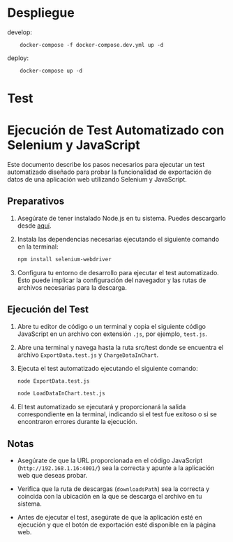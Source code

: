 # Despliegue

develop:

```
    docker-compose -f docker-compose.dev.yml up -d
```

deploy:

```
    docker-compose up -d
```

# Test

# Ejecución de Test Automatizado con Selenium y JavaScript

Este documento describe los pasos necesarios para ejecutar un test automatizado diseñado para probar la funcionalidad de exportación de datos de una aplicación web utilizando Selenium y JavaScript.

## Preparativos

1. Asegúrate de tener instalado Node.js en tu sistema. Puedes descargarlo desde [aquí](https://nodejs.org/es/).

2. Instala las dependencias necesarias ejecutando el siguiente comando en la terminal:

   ```bash
   npm install selenium-webdriver
   ```

3. Configura tu entorno de desarrollo para ejecutar el test automatizado. Esto puede implicar la configuración del navegador y las rutas de archivos necesarias para la descarga.

## Ejecución del Test

1. Abre tu editor de código o un terminal y copia el siguiente código JavaScript en un archivo con extensión `.js`, por ejemplo, `test.js`.

2. Abre una terminal y navega hasta la ruta src/test donde se encuentra el archivo `ExportData.test.js` y `ChargeDataInChart`.

3. Ejecuta el test automatizado ejecutando el siguiente comando:

   ```bash
   node ExportData.test.js
   ```

   ```bash
   node LoadDataInChart.test.js
   ```

4. El test automatizado se ejecutará y proporcionará la salida correspondiente en la terminal, indicando si el test fue exitoso o si se encontraron errores durante la ejecución.

## Notas

- Asegúrate de que la URL proporcionada en el código JavaScript (`http://192.168.1.16:4001/`) sea la correcta y apunte a la aplicación web que deseas probar.

- Verifica que la ruta de descargas (`downloadsPath`) sea la correcta y coincida con la ubicación en la que se descarga el archivo en tu sistema.

- Antes de ejecutar el test, asegúrate de que la aplicación esté en ejecución y que el botón de exportación esté disponible en la página web.
